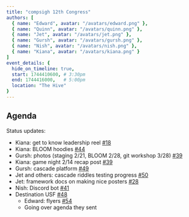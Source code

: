 ```yaml
---
title: "compsigh 12th Congress"
authors: [
  { name: "Edward", avatar: "/avatars/edward.png" },
  { name: "Quinn", avatar: "/avatars/quinn.png" },
  { name: "Jet", avatar: "/avatars/jet.png" },
  { name: "Gursh", avatar: "/avatars/gursh.png" },
  { name: "Nish", avatar: "/avatars/nish.png" },
  { name: "Kiana", avatar: "/avatars/kiana.png" }
]
event_details: {
  hide_on_timeline: true,
  start: 1744410600, # 3:30pm
  end: 1744416000,   # 5:00pm
  location: "The Hive"
}
---
```


## Agenda

Status updates:

- Kiana: get to know leadership reel [#18](https://github.com/compsigh/compsigh/issues/18)
- Kiana: BLOOM hoodies [#44](https://github.com/compsigh/compsigh/issues/44)
- Gursh: photos (staging 2/21, BLOOM 2/28, git workshop 3/28) [#39](https://github.com/compsigh/compsigh/issues/39)
- Kiana: game night 2/14 recap post [#39](https://github.com/compsigh/compsigh/issues/39)
- Gursh: cascade platform [#49](https://github.com/compsigh/compsigh/issues/49)
- Jet and others: cascade riddles testing progress [#50](https://github.com/compsigh/compsigh/issues/50)
- Jet: framework docs on making nice posters [#28](https://github.com/compsigh/compsigh/issues/28)
- Nish: Discord bot [#41](https://github.com/compsigh/compsigh/issues/41)
- Destination USF [#48](https://github.com/compsigh/compsigh/issues/48)
  - Edward: flyers [#54](https://github.com/compsigh/compsigh/issues/54)
  - Going over agenda they sent
